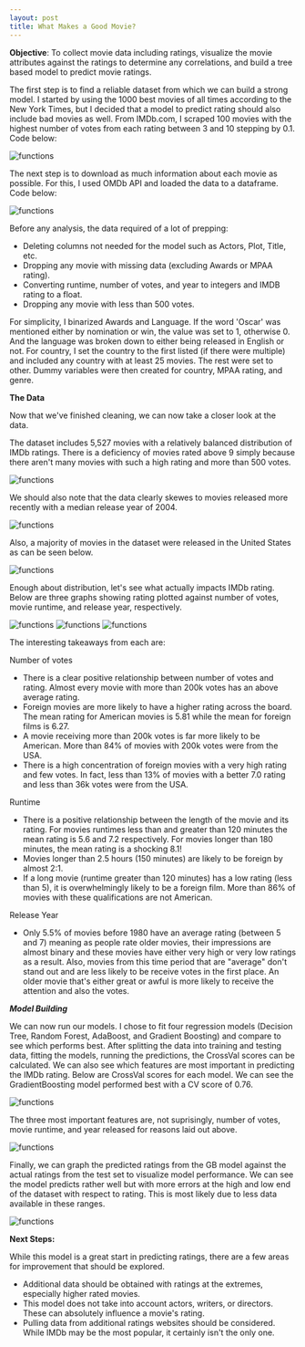 ```yaml
---
layout: post
title: What Makes a Good Movie?
---
```


**Objective**: To collect movie data including ratings, visualize the movie attributes against the ratings to determine any correlations, and build a tree based model to predict movie ratings.

The first step is to find a reliable dataset from which we can build a strong model. I started by using the 1000 best movies of all times according to the New York 
Times, but I decided that a model to predict rating should also include bad movies as well. From IMDb.com, 
I scraped 100 movies with the highest number of votes from each rating between 3 and 10 stepping by 0.1. Code below:

![functions](/images/Movies/10.png)

The next step is to download as much information about each movie as possible. For this, I used OMDb API and loaded the data to a dataframe. Code below:

![functions](/images/Movies/11.png)

Before any analysis, the data required of a lot of prepping:

- Deleting columns not needed for the model such as Actors, Plot, Title, etc.
- Dropping any movie with missing data (excluding Awards or MPAA rating).
- Converting runtime, number of votes, and year to integers and IMDB rating to a float.
- Dropping any movie with less than 500 votes.


For simplicity, I binarized Awards and Language. If the word 'Oscar' was mentioned either by nomination or win, the value was set to 1, otherwise 0.
And the language was broken down to either being released in English or not. For country, I set the country to the first listed (if there were multiple) and included any country with at least 25 movies. The rest were set
to other. Dummy variables were then created for country, MPAA rating, and genre.


**The Data**

Now that we've finished cleaning, we can now take a closer look at the data. 

The dataset includes 5,527 movies with a relatively balanced distribution of IMDb ratings. There is a deficiency of movies rated above 9 simply
because there aren't many movies with such a high rating and more than 500 votes.

![functions](/images/Movies/1.png)

We should also note that the data clearly skewes to movies released more recently with a median release year of 2004.

![functions](/images/Movies/2.png)

Also, a majority of movies in the dataset were released in the United States as can be seen below.

![functions](/images/Movies/3.png)



Enough about distribution, let's see what actually impacts IMDb rating.  Below are three graphs showing rating plotted against number of votes,
movie runtime, and release year, respectively.

![functions](/images/Movies/4.png)
![functions](/images/Movies/5.png)
![functions](/images/Movies/6.png)

The interesting takeaways from each are:

Number of votes

- There is a clear positive relationship between number of votes and rating. Almost every movie with more than 200k votes has an above
average rating.
- Foreign movies are more likely to have a higher rating across the board. The mean rating for American movies is 5.81 while the mean for
foreign films is 6.27.
- A movie receiving more than 200k votes is far more likely to be American. More than 84% of movies with 200k votes were from the USA.
- There is a high concentration of foreign movies with a very high rating and few votes. In fact, less than 13% of movies with a better 
7.0 rating and less than 36k votes were from the USA.

Runtime

- There is a positive relationship between the length of the movie and its rating. For movies runtimes less than and greater than 120 minutes
the mean rating is 5.6 and 7.2 respectively. For movies longer than 180 minutes, the mean rating is a shocking 8.1!
- Movies longer than 2.5 hours (150 minutes) are likely to be foreign by almost 2:1.  
- If a long movie (runtime greater than 120 minutes) has a low rating (less than 5), it is overwhelmingly likely to be a foreign film. More than
86% of movies with these qualifications are not American.

Release Year

- Only 5.5% of movies before 1980 have an average rating (between 5 and 7) meaning as people rate older movies, their impressions are almost binary
and these movies have either very high or very low ratings as a result. Also, movies from this time period that are "average" don't stand out and 
are less likely to be receive votes in the first place. An older movie that's either great or awful is more likely to receive the attention and also the votes.


***Model Building***

We can now run our models. I chose to fit four regression models (Decision Tree, Random Forest, AdaBoost, and Gradient Boosting) and compare to see which performs best.
After splitting the data into training and testing data, fitting the models, running the predictions, the CrossVal scores can be calculated. We can also see which
features are most important in predicting the IMDb rating. Below are CrossVal scores for each model. We can see the GradientBoosting model performed best with a CV score of 0.76.

![functions](/images/Movies/8.png)

The three most important features are, not suprisingly, number of votes, movie runtime, and year released for reasons laid out above.

![functions](/images/Movies/7.png)

Finally, we can graph the predicted ratings from the GB model against the actual ratings from the test set to visualize model performance. We can see the model
predicts rather well but with more errors at the high and low end of the dataset with respect to rating. This is most likely due to less data
available in these ranges.

![functions](/images/Movies/9.png)

**Next Steps:**

While this model is a great start in predicting ratings, there are a few areas for improvement that should be explored.

- Additional data should be obtained with ratings at the extremes, especially higher rated movies.
- This model does not take into account actors, writers, or directors. These can absolutely influence a movie's rating.
- Pulling data from additional ratings websites should be considered. While IMDb may be the most popular, it certainly isn't the only one.



